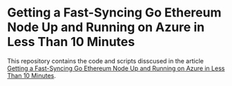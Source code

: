 # Getting a Fast-Syncing Go Ethereum Node Up and Running on Azure in Less Than 10 Minutes
This repository contains the code and scripts disscused in the article [Getting a Fast-Syncing Go Ethereum Node Up and Running on Azure in Less Than 10 Minutes]().
